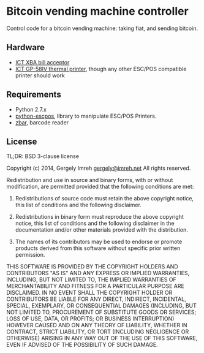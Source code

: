# Bitcoin vending machine controller

Control code for a bitcoin vending machine: taking fiat,
and sending bitcoin.

## Hardware

* [ICT XBA bill acceptor][xba]
* [ICT GP-58IV thermal printer][thermal], though any other ESC/POS compatible printer should work

## Requirements

* Python 2.7.x
* [python-escpos][escpos], library to manipulate ESC/POS Printers.
* [zbar][zbar], barcode reader

## License

TL;DR: BSD 3-clause license

Copyright (c) 2014, Gergely Imreh <gergely@imreh.net>
All rights reserved.

Redistribution and use in source and binary forms, with or without 
modification, are permitted provided that the following conditions are 
met:

1. Redistributions of source code must retain the above copyright 
notice, this list of conditions and the following disclaimer.

2. Redistributions in binary form must reproduce the above copyright 
notice, this list of conditions and the following disclaimer in the 
documentation and/or other materials provided with the distribution.

3. The names of its contributors may be used to endorse or promote
products derived from this software without specific prior written
permission.

THIS SOFTWARE IS PROVIDED BY THE COPYRIGHT HOLDERS AND CONTRIBUTORS "AS 
IS" AND ANY EXPRESS OR IMPLIED WARRANTIES, INCLUDING, BUT NOT LIMITED 
TO, THE IMPLIED WARRANTIES OF MERCHANTABILITY AND FITNESS FOR A 
PARTICULAR PURPOSE ARE DISCLAIMED. IN NO EVENT SHALL THE COPYRIGHT 
HOLDER OR CONTRIBUTORS BE LIABLE FOR ANY DIRECT, INDIRECT, INCIDENTAL, 
SPECIAL, EXEMPLARY, OR CONSEQUENTIAL DAMAGES (INCLUDING, BUT NOT LIMITED 
TO, PROCUREMENT OF SUBSTITUTE GOODS OR SERVICES; LOSS OF USE, DATA, OR 
PROFITS; OR BUSINESS INTERRUPTION) HOWEVER CAUSED AND ON ANY THEORY OF 
LIABILITY, WHETHER IN CONTRACT, STRICT LIABILITY, OR TORT (INCLUDING 
NEGLIGENCE OR OTHERWISE) ARISING IN ANY WAY OUT OF THE USE OF THIS 
SOFTWARE, EVEN IF ADVISED OF THE POSSIBILITY OF SUCH DAMAGE.

[xba]: http://www.ictgroup.com.tw/index.php?option=com_content&view=article&id=480&catid=35&Itemid=325
[thermal]: http://www.ictgroup.com.tw/index.php?option=com_content&view=article&id=56&Itemid=63
[escpos]: https://code.google.com/p/python-escpos/
[zbar]: http://zbar.sourceforge.net/

